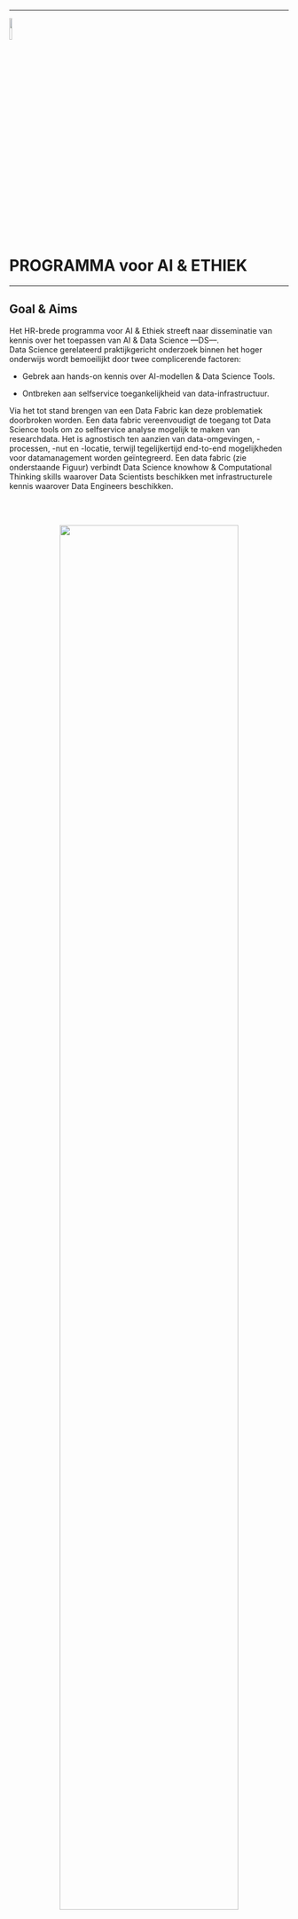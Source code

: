 <!--
https://docs.github.com/en/get-started/writing-on-github/getting-started-with-writing-and-formatting-on-github/basic-writing-and-formatting-syntax
-->


***********

<p align="left">
<img src="https://avatars.githubusercontent.com/u/115706761?s=400&u=7c6cae892816e172b0b7eef99f2d32adb948c6ad&v=4" width=10% height=10%>
<p align="left">

# PROGRAMMA voor AI & ETHIEK

***********

## Goal & Aims

Het HR-brede programma voor AI & Ethiek streeft naar disseminatie van kennis over het toepassen van AI & Data Science ––DS––. <br />
Data Science gerelateerd praktijkgericht onderzoek binnen het hoger onderwijs wordt bemoeilijkt door twee complicerende factoren:

* Gebrek aan hands-on kennis over AI-modellen & Data Science Tools.

* Ontbreken aan selfservice toegankelijkheid van data-infrastructuur. 

Via het tot stand brengen van een Data Fabric  kan deze problematiek doorbroken worden. Een data fabric vereenvoudigt de toegang tot Data Science tools om zo selfservice analyse mogelijk te maken van researchdata. Het is agnostisch ten aanzien van data-omgevingen, -processen, -nut en -locatie, terwijl tegelijkertijd end-to-end mogelijkheden voor datamanagement worden geïntegreerd. Een data fabric (zie onderstaande Figuur) verbindt Data Science knowhow & Computational Thinking skills waarover Data Scientists beschikken met infrastructurele kennis waarover  Data Engineers beschikken.

<br> <br>

<p align="center">
<img src="https://user-images.githubusercontent.com/684692/208652992-55099b81-20fb-4c97-83a9-f04deb65eef3.png" width=80% height=80%>
<p align="center">


***********

## Our [Motto](https://fsymbols.com/text-art/) is:

<br> <br>
<div align="center">

███████████████████████████████████████████████████████
█▄─▄▄▀█─▄▄─███▄─▀█▄─▄█─▄▄─███─█─██▀▄─██▄─▄▄▀█▄─▀█▀─▄█░█
██─██─█─██─████─█▄▀─██─██─███─▄─██─▀─███─▄─▄██─█▄█─██▄█
▀▄▄▄▄▀▀▄▄▄▄▀▀▀▄▄▄▀▀▄▄▀▄▄▄▄▀▀▀▄▀▄▀▄▄▀▄▄▀▄▄▀▄▄▀▄▄▄▀▄▄▄▀▄▀

</div>

<br> <br>
***********

# Afstuderen in het Prometheus Data Science Lab

***********

Het Prometheus data-lab richt zich op het betrouwbaar & verantwoord inzetten van AI toepassingen & Data Science methodieken om te komen tot bildung van Computational Thinking, enerzijds, en het laagdrempelig delen van inzichten voor maatschappelijke vraagstukken die voortvloeien uit praktijkgericht onderzoek, anderzijds. 

Data Science  creëert betekenisvolle inzichten uit researchdata. Voorbeelden hiervan zijn teksten & images  afkomstig van het world-wide-web, zoals sociale media en discussiefora, maar kunnen ook bestaan uit IoT sensor-data en/of logfiles. 

Het Prometheus Lab werkt samen met opdrachtgevers aan data-producten om de doorzoekbaarheid van researchdata te vergroten, causale relaties te kunnen opsporen en/of patronen te kunnen blootleggen. Daarbij ligt de focus op de inrichting van de data-pipeline. Dat will zeggen, de gehele keten van informatieverwerking, van ruwe data tot de menselijke beslissing.

<br> <br>
***********

# Afstudeer Thema's

Er zijn drie verschillende Data Science thema's waarop studenten kunnen afstuderen:

* Het toepassen van je AI en Machine Learning kennis en ervaring, waaronder data sanitisation, secure data analytics, and bias-reduction technieken. Met deze technieken wordt data op een responsible manier gecombineerd in steeds meer toepassingsdomeinen, zoals Veiligheid, Defensie of Overheid. Voorbeelden hiervan zijn het inzetten van de FACT en FAIR principes, secure of federated learning.

* Het toepassen van je text mining kennis en ervaring, waaronder Natural Language Processing (NLP), Machine Learning en kennisrepresentatie technieken. Met deze technieken worden kennis en data gecombineerd in steeds meer toepassingsdomeinen, zoals Veiligheid, Defensie, Law Enforcement of Agricultuur. Voorbeelden hiervan zijn het inzetten van Explainable AI (incl. visualisatie) en embeddings.

* Het toepassen van je kennisrepresentatietechnieken, waaronder semantic web, ontologies, reasoning, en symbolic AI. Met deze technieken worden vraagstukken rondom het beschikbaar stellen van data en het uitwisselen van data met andere organisaties gestructureerd. Toepassingsdomeinen zijn onder andere Overheid en Agricultuur.

<br /><br /><br /><br /><br /><br /><br /><br /><br /><br />

************


# Workshop aanbod Programma AI & Ethiek 


************

Het didactische fundament voor het opbouwen van een breed aanbod van AI & Ethiek workshops is gebaseerd op het Dreyfus model. 
<br> <br>

<p align="center">
<img src="https://user-images.githubusercontent.com/684692/208001090-ae7b38fb-b653-4400-9f60-57b12922b6bc.jpg" width=60% height=60%>
<p align="center">


## Goal & Aims

Ons doel is om op drie skill-niveau's workshops te gaan aanbieden.
Het eerste niveau is gericht op de duiding. Uitgangspunt is dat de beoogde doelgroep nagenoeg geen inhoudelijke kennis heeft van AI & ethiek. Het tweede niveau is gericht op toepassen. Uitgangspunt hier is dat de beoogde doelgroep over inhoudelijke basiskennis beschikt  over hoe AI-technologie te duiden en in een ethisch kader te plaatsen. Deze doelgroep is nog niet in staat om AI-technologie zelfstandig te kunnen toepassen. Het derde niveau is gericht innoveren & onderzoeken. Uitgangspunt hier is dat de beoogde doelgroep over voldoende inhoudelijke kennis bezit om AI-technologie zelfstandig & verantwoord kan toepassen. Deze doelgroep heeft behoefte aan verdieping van hun AI kennis met betrekking tot een specifiek toepassingsdomein.

<br> <br>
<div align="center">

 Dreyfus skill-level | Doelgroep |  Competenties 
----- | --- | --- 
novice | duider | Has an incomplete understanding, approaches tasks mechanistically and needs supervision to complete them.
Advanced Beginner | duider | Has a working understanding, tends to see actions as a series of steps, can complete simpler tasks without supervision.
Competent | toepasser | Has a good working and background understanding, sees actions at least partly in context, able to complete work independently to a standard that is acceptable though it may lack refinement.
Proficient | toepasser | Has a deep understanding, sees actions holistically, can achieve a high standard routinely.
Expert | innovator | Has an authoritative or deep holistic understanding, deals with routine matters intuitively, able to go beyond existing interpretations, achieves excellence with ease.

</div>
<br> <br>

<br>
 
***********
 
## Workshop AI-toepassing Domeinen/Modaliteiten



 Er zijn drie dominante AI toepassingsgebieden/modaliteiten: Natural Language processing/Language: NLP, Computer Vision/vision: CV and Reinforcement Learning RL /Motor-behaviour. Het fundament onder deze toepassingdgebieden wordt gevormd door de vakgebieden Data Science & Machine Learning.
 
<br> 
<div align="center">
  
   Natural Language Processing [NLP]   |   Computer Vision [CV]    |    Reinforced Learning [RL]    
 --- | --- | ---
 | |
 creating  [chat-bots](https://www.digitalocean.com/community/tutorials/how-to-create-an-intelligent-chatbot-in-python-using-the-spacy-nlp-library) | creating [facial expression recognition](https://towardsdatascience.com/the-ultimate-guide-to-emotion-recognition-from-facial-expressions-using-python-64e58d4324ff) | creating [ML-agents](https://www.gocoder.one/blog/introduction-to-unity-ml-agents)


</div>
<br> <br>

Uitgangpunt is om tot een workshop eco-systeem te komen op basis waarvan de beoogde doelgroep zelf kan bepalen welke workshop ze willen volgen. 
 
 Elke workshop zal gekoppeld worden aan een  Github Repository op  met als URL: https://github.com/HR-HUMANIZING-CYBER. Uiteindelijk zal een deel van de workshops worden omgezet in  EduBadges.
<br> <br>


***********

## Workshop overzicht december 2022
De DUUR van de workshops moet nog worden toegevoegd. Miro materiaal ook deelbaar maken?  Edu-badges / examinering / certificering?

<br> <br>

Dreyfus skill-level | Doelgroep |  Start niveau  | AI-domein | Leerdoel | Docs | Tools |  Cast
--- | --- | --- | --- | --- | --- | --- | ---
novice | duider | onvolledig inzicht, <br /> supervisie nodig | Machine learning | Je leert de concepten die je moet weten om te kunnen begrĳpen wat state-of-the-art AI is en hoe het werkt. Voor deze workshop is geen technische voorkennis vereist | [pdf](https://docent.cmi.hro.nl/willi/10JAAR_STADSLAB/AI_WORKSHOP_10JAAR_STADSLAB_JUNI_2022sec.pdf) ☑ |Google <br /> Teachable Machine | Marije <Br />  <br/> Rob
novice | duider | onvolledig inzicht, <br /> supervisie nodig | Data Science| Je leert de concepten die je moet weten om te kunnen begrĳpen wat state-of-the-art Data Science is en hoe je broncode kunt schrijven met Notebooks. Voor deze workshop is geen technische voorkennis vereist | [Github Rep](https://github.com/robvdw/Creating-AI-Data-Products-Using-Jupyter-Notebooks) ☑ | Anaconda <br /> Jupyter Notebook <br /> Python | Alfons <Br />  <br/> Rob
novice | duider | onvolledig inzicht, <br /> supervisie nodig | Machine Learning <br /> NLP <br/> CV| Azure docententraining (AI-900)  Voor deze workshop is geen technische voorkennis vereist | [Webpage](https://learn.microsoft.com/en-us/certifications/exams/ai-900) ☑ | Anaconda <br /> Jupyter Notebook <br /> Python | Alfons <br /><br /> Rob
Proficient | toepasser | inzicht in context, <br /> autonoom | Machine Learning | Verschillende regressie-neurale netwerkmodellen worden vergelijken met behulp van de Matlab Regression Learner app. Het doel is om getrainde modellen te exporteren op aangepaste datasets om voorspellingen te doen voor nieuwe gegevens. | [GitHub Rep](https://github.com/robvdw/MATLAB_REGRESSION_LEARNER) ☑ | Matlab | Rob
Proficient | toepasser | inzicht in context, <br /> autonoom | Machine Learning <br /> <br />  NLP | Verschillende NLP functies worden vergelijken met behulp van Python Jupyter Notebooks. Het doel is om chatbots te trainen op basis van een zelf opgestelde dialoog-structuur. | [GitHub Rep](https://github.com/robvdw/Digital-Humans) ☑ | spaCy, NLTK, Pandas, Pytorh | Rob



